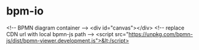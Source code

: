 # bpm-io
&lt;!-- BPMN diagram container --> &lt;div id="canvas">&lt;/div>  &lt;!-- replace CDN url with local bpmn-js path --> &lt;script src="https://unpkg.com/bpmn-js/dist/bpmn-viewer.development.js">&lt;/script>
